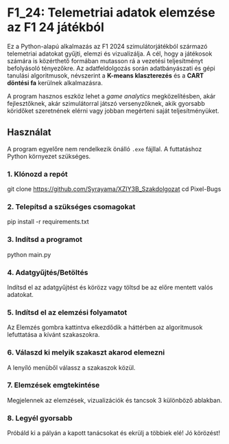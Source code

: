 # F1_24: Telemetriai adatok elemzése az F1 24 játékból

Ez a Python-alapú alkalmazás az F1 2024 szimulátorjátékból származó telemetriai adatokat gyűjti, elemzi és vizualizálja. A cél, hogy a játékosok számára is közérthető formában mutasson rá a vezetési teljesítményt befolyásoló tényezőkre. Az adatfeldolgozás során adatbányászati és gépi tanulási algoritmusok, névszerint a **K-means klaszterezés** és a **CART döntési fa** kerülnek alkalmazásra.

A program hasznos eszköz lehet a *game analytics* megközelítésben, akár fejlesztőknek, akár szimulátorral játszó versenyzőknek, akik gyorsabb köridőket szeretnének elérni vagy jobban megérteni saját teljesítményüket.


## Használat

A program egyelőre nem rendelkezik önálló `.exe` fájllal. A futtatáshoz Python környezet szükséges.

### 1. Klónozd a repót

git clone https://github.com/Syrayama/XZIY3B_Szakdolgozat
cd Pixel-Bugs

### 2. Telepítsd a szükséges csomagokat
pip install -r requirements.txt

### 3. Indítsd a programot
python main.py

### 4. Adatgyűjtés/Betöltés
Indítsd el az adatgyűjtést és körözz vagy töltsd be az előre mentett valós adatokat.

### 5. Indítsd el az elemzési folyamatot
Az Elemzés gombra kattintva elkezdődik a háttérben az algoritmusok lefuttatása a kívánt szakaszokra.

### 6. Válaszd ki melyik szakaszt akarod elemezni
A lenyíló menüből válassz a szakaszok közül.

### 7. Elemzések emgtekintése
Megjelennek az elemzések, vizualizációk és tancsok 3 különböző ablakban.

### 8. Legyél gyorsabb
Próbáld ki a pályán a kapott tanácsokat és ekrülj a többiek elé!
Jó körözést!
